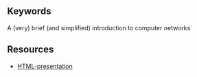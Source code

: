 ## Keywords
A (very) brief (and simplified) introduction to computer networks

## Resources
- [HTML-presentation](https://rawgit.com/1dv031/syllabus/master/lectures/01/index.html#/)
